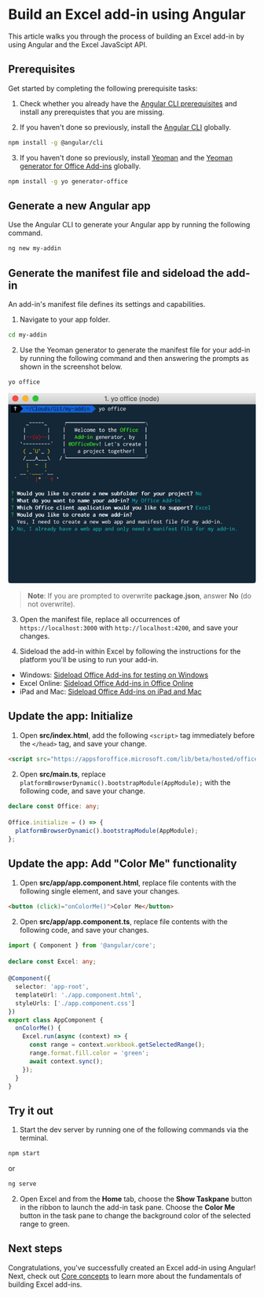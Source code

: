 # Build an Excel add-in using Angular

This article walks you through the process of building an Excel add-in by using Angular and the Excel JavaScipt API.

## Prerequisites

Get started by completing the following prerequisite tasks:

1. Check whether you already have the [Angular CLI prerequisites](https://github.com/angular/angular-cli#prerequisites) and install any prerequistes that you are missing.

2. If you haven't done so previously, install the [Angular CLI](https://github.com/angular/angular-cli) globally. 
```bash
npm install -g @angular/cli
```

3. If you haven't done so previously, install [Yeoman](https://github.com/yeoman/yo) and the [Yeoman generator for Office Add-ins](https://github.com/OfficeDev/generator-office) globally.
```bash
npm install -g yo generator-office
```

## Generate a new Angular app

Use the Angular CLI to generate your Angular app by running the following command.

```bash
ng new my-addin
```

## Generate the manifest file and sideload the add-in

An add-in's manifest file defines its settings and capabilities.

1. Navigate to your app folder.
```bash
cd my-addin
```

2. Use the Yeoman generator to generate the manifest file for your add-in by running the following command and then answering the prompts as shown in the screenshot below.
```bash
yo office
```
![Yeoman generator](images/yo-office.png)
>**Note**: If you are prompted to overwrite **package.json**, answer **No** (do not overwrite).

3. Open the manifest file, replace all occurrences of `https://localhost:3000` with `http://localhost:4200`, and save your changes.

4. Sideload the add-in within Excel by following the instructions for the platform you'll be using to run your add-in.
* Windows: [Sideload Office Add-ins for testing on Windows](../testing/create-a-network-shared-folder-catalog-for-task-pane-and-content-add-ins.md)
* Excel Online: [Sideload Office Add-ins in Office Online](../testing/sideload-office-add-ins-for-testing.md#sideload-an-office-add-in-on-office-online.md)
* iPad and Mac: [Sideload Office Add-ins on iPad and Mac](../testing/sideload-an-office-add-in-on-ipad-and-mac.md)

## Update the app: Initialize

1. Open **src/index.html**, add the following `<script>` tag immediately before the `</head>` tag, and save your change.
```html
<script src="https://appsforoffice.microsoft.com/lib/beta/hosted/office.debug.js"></script>
```

2. Open **src/main.ts**, replace `platformBrowserDynamic().bootstrapModule(AppModule);` with the following code, and save your change.
```typescript
declare const Office: any;

Office.initialize = () => {
  platformBrowserDynamic().bootstrapModule(AppModule);
};
```

## Update the app: Add "Color Me" functionality

1. Open **src/app/app.component.html**, replace file contents with the following single element, and save your changes.
```html
<button (click)="onColorMe()">Color Me</button>
```

2. Open **src/app/app.component.ts**, replace file contents with the following code, and save your changes.

```typescript
import { Component } from '@angular/core';

declare const Excel: any;

@Component({
  selector: 'app-root',
  templateUrl: './app.component.html',
  styleUrls: ['./app.component.css']
})
export class AppComponent {
  onColorMe() {
    Excel.run(async (context) => {
      const range = context.workbook.getSelectedRange();
      range.format.fill.color = 'green';
      await context.sync();
    });
  }
}
```

## Try it out

1. Start the dev server by running one of the following commands via the terminal.
```bash
npm start
```
or
```bash
ng serve
```

2. Open Excel and from the **Home** tab, choose the **Show Taskpane** button in the ribbon to launch the add-in task pane. Choose the **Color Me** button in the task pane to change the background color of the selected range to green.

## Next steps

Congratulations, you've successfully created an Excel add-in using Angular! Next, check out [Core concepts](excel-add-ins-core-concepts.md?product=excel) to learn more about the fundamentals of building Excel add-ins.
